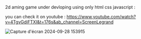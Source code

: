 2d aming game under devloping using only html css javascript :

you can check it on youtube : https://www.youtube.com/watch?v=4TgvGdiFTXI&t=176s&ab_channel=ScreenLegrand

![Capture d'écran 2024-09-28 153915](https://github.com/user-attachments/assets/9b378c92-b792-4d16-ad43-ca3058a4d2b3)
